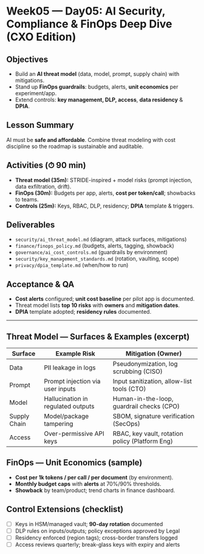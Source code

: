# Week05 — Day05: AI Security, Compliance & FinOps Deep Dive (CXO Edition)

## Objectives
- Build an **AI threat model** (data, model, prompt, supply chain) with mitigations.
- Stand up **FinOps guardrails**: budgets, alerts, **unit economics** per experiment/app.
- Extend controls: **key management, DLP, access**, **data residency** & **DPIA**.

## Lesson Summary
AI must be **safe and affordable**. Combine threat modeling with cost discipline so the roadmap is sustainable and auditable.

## Activities (⏱ 90 min)
- **Threat model (35m):** STRIDE-inspired + model risks (prompt injection, data exfiltration, drift).
- **FinOps (30m):** Budgets per app, alerts, **cost per token/call**; showbacks to teams.
- **Controls (25m):** Keys, RBAC, DLP, residency; **DPIA** template & triggers.

## Deliverables
- `security/ai_threat_model.md` (diagram, attack surfaces, mitigations)  
- `finance/finops_policy.md` (budgets, alerts, tagging, showback)  
- `governance/ai_cost_controls.md` (guardrails by environment)  
- `security/key_management_standards.md` (rotation, vaulting, scope)  
- `privacy/dpia_template.md` (when/how to run)

## Acceptance & QA
- **Cost alerts** configured; **unit cost baseline** per pilot app is documented.  
- Threat model lists **top 10 risks** with **owners** and **mitigation dates**.  
- **DPIA** template adopted; **residency rules** documented.

---

## Threat Model — Surfaces & Examples (excerpt)
| Surface        | Example Risk                          | Mitigation (Owner)                              |
|----------------|---------------------------------------|-------------------------------------------------|
| Data           | PII leakage in logs                   | Pseudonymization, log scrubbing (CISO)          |
| Prompt         | Prompt injection via user inputs      | Input sanitization, allow-list tools (CTO)      |
| Model          | Hallucination in regulated outputs    | Human-in-the-loop, guardrail checks (CPO)       |
| Supply Chain   | Model/package tampering               | SBOM, signature verification (SecOps)           |
| Access         | Over-permissive API keys              | RBAC, key vault, rotation policy (Platform Eng) |

## FinOps — Unit Economics (sample)
- **Cost per 1k tokens / per call / per document** (by environment).  
- **Monthly budget caps** with **alerts** at 70%/90% thresholds.  
- **Showback** by team/product; trend charts in finance dashboard.

## Control Extensions (checklist)
- ☐ Keys in HSM/managed vault; **90-day rotation** documented  
- ☐ DLP rules on inputs/outputs; policy exceptions approved by Legal  
- ☐ Residency enforced (region tags); cross-border transfers logged  
- ☐ Access reviews quarterly; break-glass keys with expiry and alerts

